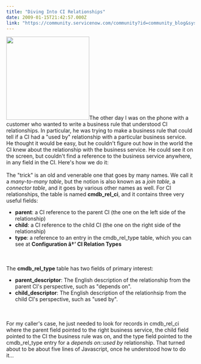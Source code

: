 ```yaml
---
title: "Diving Into CI Relationships"
date: 2009-01-15T21:42:57.000Z
link: "https://community.servicenow.com/community?id=community_blog&sys_id=34edeae9dbd0dbc01dcaf3231f9619ad"
---
```

<p><img  alt="" class="jive-image" src="2cd38c86db941344e9737a9e0f9619bb.iix" style="width: auto; height: 222px;" />The other day I was on the phone with a customer who wanted to write a business rule that understood CI relationships. In particular, he was trying to make a business rule that could tell if a CI had a "used by" relationship with a particular business service. He thought it would be easy, but he couldn't figure out how in the world the CI knew about the relationship with the business service. He could see it on the screen, but couldn't find a reference to the business service anywhere, in any field in the CI. Here's how we do it:<!--break--><br /><br />The "trick" is an old and venerable one that goes by many names. We call it a <i>many-to-many table</i>, but the notion is also known as a <i>join table</i>, a <i>connector table</i>, and it goes by various other names as well. For CI relationships, the table is named <b>cmdb_rel_ci</b>, and it contains three very useful fields:<ul><li><b>parent</b>: a CI reference to the parent CI (the one on the left side of the relationship)</li><li><b>child</b>: a CI reference to the child CI (the one on the right side of the relationship)</li><li><b>type</b>: a reference to an entry in the cmdb_rel_type table, which you can see at <b>Configuration â†’ CI Relation Types</b></li></ul><br /><br />The <b>cmdb_rel_type</b> table has two fields of primary interest:<ul><li><b>parent_descriptor</b>: The English description of the relationship from the parent CI's perspective, such as "depends on".</li><li><b>child_descriptor</b>: The English description of the relationhsip from the child CI's perspective, such as "used by".</li></ul><br /><br />For my caller's case, he just needed to look for records in cmdb_rel_ci where the parent field pointed to the right business service, the child field pointed to the CI the business rule was on, and the type field pointed to the cmdb_rel_type entry for a <i>depends on::used by</i> relationship. That turned about to be about five lines of Javascript, once he understood how to do it...</p>